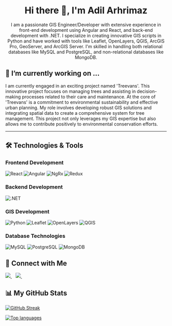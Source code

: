 <h1 align='center'> Hi there 👋, I'm Adil Arhrimaz</h1>

<!--
**adil-arhrimaz/adil-arhrimaz** is a ✨ _special_ ✨ repository because its `README.md` (this file) appears on your GitHub profile.
-->

<p align='center'>
I am a passionate GIS Engineer/Developer with extensive experience in front-end development using Angular and React, and back-end development with .NET. I specialize in creating innovative GIS scripts in Python and have worked with tools like Leaflet, OpenLayers, QGIS, ArcGIS Pro, GeoServer, and ArcGIS Server. I'm skilled in handling both relational databases like MySQL and PostgreSQL, and non-relational databases like MongoDB.
</p>

## 🔭 I’m currently working on ...
I am currently engaged in an exciting project named 'Treevans'. This innovative project focuses on managing trees and assisting in decision-making processes related to their care and maintenance. At the core of 'Treevans' is a commitment to environmental sustainability and effective urban planning. My role involves developing robust GIS solutions and integrating spatial data to create a comprehensive system for tree management. This project not only leverages my GIS expertise but also allows me to contribute positively to environmental conservation efforts.

<hr>

## 🛠️ Technologies & Tools

### Frontend Development
![React](https://img.shields.io/badge/-React-61DAFB?logo=react&logoColor=white&style=for-the-badge)
![Angular](https://img.shields.io/badge/-Angular-DD0031?logo=angular&logoColor=white&style=for-the-badge)
![NgRx](https://img.shields.io/badge/-NgRx-a829c3?logo=ngrx&logoColor=white&style=for-the-badge)
![Redux](https://img.shields.io/badge/-Redux-764abc?logo=redux&logoColor=white&style=for-the-badge)

### Backend Development
![.NET](https://img.shields.io/badge/-.NET-512BD4?logo=.net&logoColor=white&style=for-the-badge)

### GIS Development
![Python](https://img.shields.io/badge/-Python-3776AB?logo=python&logoColor=white&style=for-the-badge)
![Leaflet](https://img.shields.io/badge/-Leaflet-199900?logo=leaflet&logoColor=white&style=for-the-badge)
![OpenLayers](https://img.shields.io/badge/-OpenLayers-1f6b75?logo=openlayers&logoColor=white&style=for-the-badge)
![QGIS](https://img.shields.io/badge/-QGIS-589632?logo=qgis&logoColor=white&style=for-the-badge)

### Database Technologies
![MySQL](https://img.shields.io/badge/-MySQL-4479A1?logo=mysql&logoColor=white&style=for-the-badge)
![PostgreSQL](https://img.shields.io/badge/-PostgreSQL-336791?logo=postgresql&logoColor=white&style=for-the-badge)
![MongoDB](https://img.shields.io/badge/-MongoDB-47A248?logo=mongodb&logoColor=white&style=for-the-badge)

## :link: Connect with Me

<a href="https://www.linkedin.com/in/adil-arhrimaz/">
  <img src="https://img.shields.io/badge/linkedin-%230077B5.svg?&style=for-the-badge&logo=linkedin&logoColor=white" />
</a>&nbsp;&nbsp;

<a href="mailto:adilarhrimaz@gmail.com">
  <img src="https://img.shields.io/badge/email me-%23D14836.svg?&style=for-the-badge&logo=gmail&logoColor=white" />
</a>&nbsp;&nbsp;

## 📊 My GitHub Stats

[![GitHub Streak](https://github-readme-streak-stats.herokuapp.com?user=adil-arhrimaz)](https://git.io/streak-stats)

[![Top languages](https://github-readme-stats.vercel.app/api/top-langs/?username=adil-arhrimaz&layout=compact)](https://github.com/anuraghazra/github-readme-stats)
